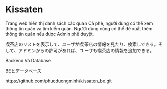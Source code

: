 # Kissaten
Trang web hiển thị danh sách các quán Cà phê, người dùng có thể xem thông tin quán và tìm kiếm quán. Người dùng cũng có thể đề xuất thêm thông tin quán nếu được Admin phê duyệt.

喫茶店のリストを表示して、ユーザが喫茶店の情報を見たり、検索しできる。そして、アドミンからの許可があれば、ユーザも喫茶店の情報を追加できる。

Backend Và Database

BEとデータベース

https://github.com/phucduongminh/kissaten_be.git
